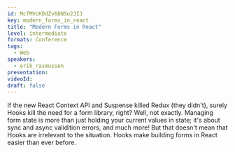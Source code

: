 ```yaml
---
id: McfMVcKDdZv68NSo2JIJ
key: modern_forms_in_react
title: "Modern Forms in React"
level: intermediate
formats: Conference 
tags:
  - Web
speakers:
  - erik_rasmussen
presentation:
videoId:
draft: false
---
```

If the new React Context API and Suspense killed Redux (they didn't), surely Hooks kill the need for a form library, right? Well, not exactly. Managing form state is more than just holding your current values in state; it's about sync and async validition errors, and much more! But that doesn't mean that Hooks are irrelevant to the situation. Hooks make building forms in React easier than ever before.
